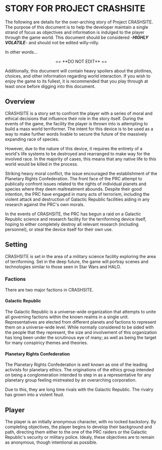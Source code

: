 STORY FOR PROJECT CRASHSITE
===========================

The following are details for the over-arching story of Project CRASHSITE. The purpose
of this document is to help the developer maintain a single strand of focus as objectives
and information is indulged to the player through the game world. This document
should be considered -**_HIGHLY VOLATILE_**- and should not be edited willy-nilly.

In other words...

<p style="text-align: center;"> == **DO NOT EDIT** == </p>

Additionally, this document will contain heavy spoilers about the plotlines, choices,
and other information regarding world interaction. If you wish to enjoy the game
to its fullest, it is recommended that you play through at least once before digging
into this document.

## Overview

CRASHSITE is a story set to confront the player with a series of moral and ethical
decisions that influence their role in the story itself. During the events of the game,
the facility the player is thrown into is attempting to build a mass world terriformer.
The intent for this device is to be used as a way to make further words livable to secure
the future of the massively expanding race of species.

However, due to the nature of this device, it requires the entirety of a world's
life systems to be destroyed and rearranged to make way for the involved race. In the
majority of cases, this means that any native life to this world would be killed
in the process.

Striking heavy moral conflict, the issue encouraged the establishment of the Planetary
Rights Confederation. The front face of the PRC attempt to publically confront issues
related to the rights of individual planets and species where they deem maltreatment
abounds. Despite their good intention, the PRC have engaged in many acts of terrorism,
including the violent attack and destruction of Galactic Republic facilities aiding
in any research against the PRC's own morals.

In the events of CRASHSITE, the PRC has begun a raid on a Galactic Republic science
and research facility for the terriforming device itself, hoping to either completely
destroy all relevant research (including personnel), or steal the device itself for
their own use.

## Setting

CRASHSITE is set in the area of a military science facility exploring the area of
terriforming. Set in the deep future, the game will portray scenes and technologies
similar to those seen in Star Wars and HALO.

### Factions

There are two major factions in CRASHSITE.

#### Galactic Republic

The Galactic Republic is a universe-wide organization that attempts to unite all
governing factions within the known realms in a single unit. Representatives are
elected from different planets and factions to represent them on a universe-wide
level. While normally considered to be sided with the people that they represent,
the size and involvement of this organization has long been under the scrutinous eye
of many; as well as being the target for many conspiricy themes and theories.

#### Planetary Rights Confederation

The Planetary Rights Confederation is well known as one of the leading activists
for planetary ethics. The originations of the ethics group intended on being a
conglomeration intended to step in as a representative for any planetary group feeling
mistreated by an overarching corporation.

Due to this, they are long time rivals with the Galactic Republic. The rivalry has
grown into a violent feud.

## Player

The player is an initially anonymous character, with no locked backstory. By completing
objectives, the player begins to develop their background and path, directing them
either to the one of the PRC raiders or the Galactic Republic's security or military
police. Idealy, these objectives are to remain as anonymous, though intentional as possible.
